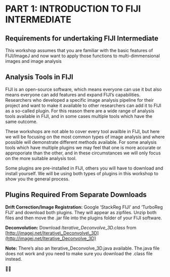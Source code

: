# PART 1: INTRODUCTION TO FIJI INTERMEDIATE

## **Requirements for undertaking FIJI Intermediate**

This workshop assumes that you are familiar with the basic features of FIJI/ImageJ and now want to apply those functions to multi-dimmensional images and image analysis

## Analysis Tools in FIJI

FIJI is an open-source software, which means everyone can use it but also means everyone can add features and expand FIJI’s capabilities. Researchers who developed a specific image analysis pipeline for their project and want to make it available to other researchers can add it to FIJI as a so-called plugin. For this reason there are a wide range of analysis tools available in FIJI, and in some cases multiple tools which have the same outcome.

These workshops are not able to cover every tool availble in FIJI, but here we will be focusing on the most common types of image analysis and where possible will demonstrate different methods available. For some analysis tools which have multiple plugins we may feel that one is more accurate or approporiate than the other, and in these circumstances we will only focus on the more suitable analysis tool.

Some plugins are pre-installed in FIJI, others you will have to download and install yourself. We will be using both types of plugins in this workshop to show you the general process.

## Plugins Required From Separate Downloads

**Drift Correction/Image Registration:** Google ‘StackReg FIJI’ and ‘TurboReg FIJI’ and download both plugins. They will appear as zipfiles. Unzip both files and then move the .jar file into the plugins folder of your FIJI software.

**Deconvolution:** Download _Iterative\_Deconvolve\_3D.class_ from [http://imagej.net/Iterative\_Deconvolve\_3D](http://imagej.net/Iterative_Deconvolve_3D)

**Note:** There’s also an Iterative\_Deconvolve\_3D.java available. The.java file does not work and you need to make sure you download the .class file instead.



